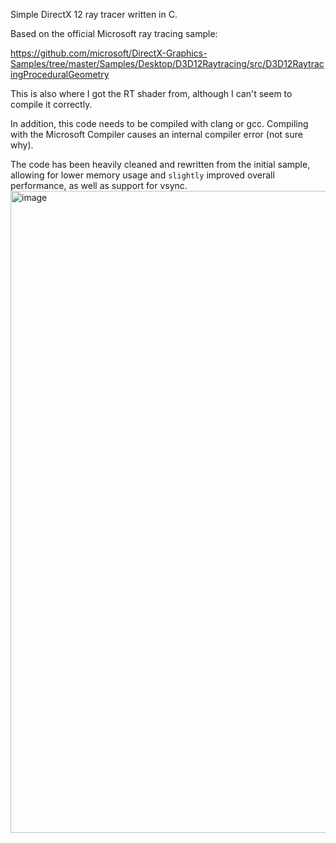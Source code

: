 Simple DirectX 12 ray tracer written in C.

Based on the official Microsoft ray tracing sample:

https://github.com/microsoft/DirectX-Graphics-Samples/tree/master/Samples/Desktop/D3D12Raytracing/src/D3D12RaytracingProceduralGeometry

This is also where I got the RT shader from, although I can't seem to compile it correctly.

In addition, this code needs to be compiled with clang or gcc. Compiling with the Microsoft Compiler causes an internal compiler error (not sure why).

The code has been heavily cleaned and rewritten from the initial sample, allowing for lower memory usage and `slightly` improved overall performance, as well as support for vsync.
<img width="1919" height="1027" alt="image" src="https://github.com/user-attachments/assets/5b621c6d-9c67-4934-93fb-4c063fc854d3" />
